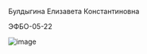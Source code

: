 Булдыгина Елизавета Константиновна

ЭФБО-05-22


![image](https://github.com/user-attachments/assets/7286a6d5-82dd-403d-92cd-bba8043191ac)
